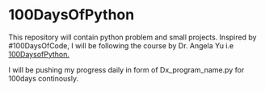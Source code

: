# 100DaysOfPython
This repository will contain python problem and small projects. Inspired by #100DaysOfCode, I will be following the course by Dr. Angela Yu i.e [100DaysofPython.](https://www.udemy.com/course/100-days-of-code/) 

I will be pushing my progress daily in form of Dx_program_name.py for 100days continously. 